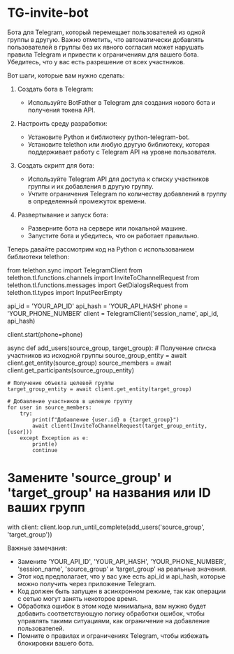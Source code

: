 # TG-invite-bot
Бота для Telegram, который перемещает пользователей из одной группы в другую. Важно отметить, что автоматически добавлять пользователей в группы без их явного согласия может нарушать правила Telegram и привести к ограничениям для вашего бота. Убедитесь, что у вас есть разрешение от всех участников.

Вот шаги, которые вам нужно сделать:

1. Создать бота в Telegram:
   - Используйте BotFather в Telegram для создания нового бота и получения токена API.

2. Настроить среду разработки:
   - Установите Python и библиотеку python-telegram-bot.
   - Установите telethon или любую другую библиотеку, которая поддерживает работу с Telegram API на уровне пользователя.

3. Создать скрипт для бота:
   - Используйте Telegram API для доступа к списку участников группы и их добавления в другую группу.
   - Учтите ограничения Telegram по количеству добавлений в группу в определенный промежуток времени.

4. Развертывание и запуск бота:
   - Разверните бота на сервере или локальной машине.
   - Запустите бота и убедитесь, что он работает правильно.

Теперь давайте рассмотрим код на Python с использованием библиотеки telethon:

from telethon.sync import TelegramClient
from telethon.tl.functions.channels import InviteToChannelRequest
from telethon.tl.functions.messages import GetDialogsRequest
from telethon.tl.types import InputPeerEmpty

api_id = 'YOUR_API_ID'
api_hash = 'YOUR_API_HASH'
phone = 'YOUR_PHONE_NUMBER'
client = TelegramClient('session_name', api_id, api_hash)

client.start(phone=phone)

async def add_users(source_group, target_group):
    # Получение списка участников из исходной группы
    source_group_entity = await client.get_entity(source_group)
    source_members = await client.get_participants(source_group_entity)

    # Получение объекта целевой группы
    target_group_entity = await client.get_entity(target_group)

    # Добавление участников в целевую группу
    for user in source_members:
        try:
            print(f"Добавление {user.id} в {target_group}")
            await client(InviteToChannelRequest(target_group_entity, [user]))
        except Exception as e:
            print(e)
            continue

# Замените 'source_group' и 'target_group' на названия или ID ваших групп
with client:
    client.loop.run_until_complete(add_users('source_group', 'target_group'))


Важные замечания:
- Замените 'YOUR_API_ID', 'YOUR_API_HASH', 'YOUR_PHONE_NUMBER', 'session_name', 'source_group' и 'target_group' на реальные значения.
- Этот код предполагает, что у вас уже есть api_id и api_hash, которые можно получить через приложение Telegram.
- Код должен быть запущен в асинхронном режиме, так как операции с сетью могут занять некоторое время.
- Обработка ошибок в этом коде минимальна, вам нужно будет добавить соответствующую логику обработки ошибок, чтобы управлять такими ситуациями, как ограничение на добавление пользователей.
- Помните о правилах и ограничениях Telegram, чтобы избежать блокировки вашего бота.

